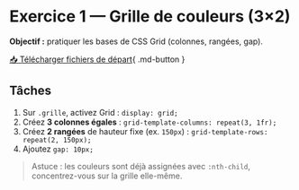 # Exercice 1 — Grille de couleurs (3×2)

**Objectif :** pratiquer les bases de CSS Grid (colonnes, rangées, gap).

[📥 Télécharger fichiers de départ](ex-grid-grille-couleurs-fichiers-depart){ .md-button }

## Tâches
1. Sur `.grille`, activez Grid : `display: grid;`  
2. Créez **3 colonnes égales** : `grid-template-columns: repeat(3, 1fr);`  
3. Créez **2 rangées** de hauteur fixe (ex. `150px`) : `grid-template-rows: repeat(2, 150px);`  
4. Ajoutez `gap: 10px;`

> Astuce : les couleurs sont déjà assignées avec `:nth-child`, concentrez-vous sur la grille elle-même.
